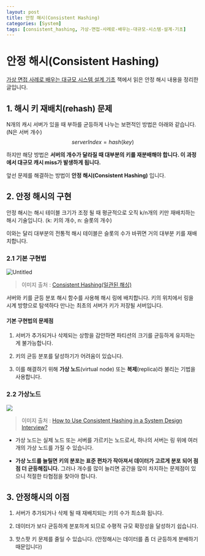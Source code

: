 ```yaml
---
layout: post
title: 안정 해시(Consistent Hashing)
categories: [System]
tags: [consistent_hashing, 가상-면접-사례로-배우는-대규모-시스템-설계-기초]     # TAG names should always be lowercase
---
```



# 안정 해시(Consistent Hashing)

[가상 면접 사례로 배우는 대규모 시스템 설계 기초](https://product.kyobobook.co.kr/detail/S000001033116)  책에서 읽은 안정 해시 내용을 정리한 글입니다.


## 1. 해시 키 재배치(rehash) 문제

N개의 캐시 서버가 있을 때 부하를 균등하게 나누는 보편적인 방법은 아래와 같습니다. (N은 서버 개수)
$$
serverIndex = hash(key) % N
$$


하지만 해당 방법은 **서버의 개수가 달라질 때 대부분의 키를 재분배해야 합니다. 이 과정에서 대규모 캐시 miss가 발생하게 됩니다.**

앞선 문제를 해결하는 방법이 **안정 해시(Consistent Hashing)** 입니다.

## 2. 안정 해시의 구현

안정 해시는 해시 테이블 크기가 조정 될 때 평균적으로 오직 k/n개의 키만 재배치하는 해시 기술입니다.
(k: 키의 개수, n: 슬롯의 개수)

이와는 달리 대부분의 전통적 해시 테이블은 슬롯의 수가 바뀌면 거의 대부분 키를 재배치합니다.

### 2.1 기본 구현법
![Untitled](https://i.ibb.co/xsKWpdr/Untitled.png)
> 이미지 출처 :  [Consistent Hashing(일관된 해싱)](https://uiandwe.tistory.com/1325)

서버와 키를 균등 분포 해시 함수를 사용해 해시 링에 배치합니다. 
키의 위치에서 링을 시계 방향으로 탐색하다 만나는 최초의 서버가 키가 저장될 서버입니다.
    
#### 기본 구현법의 문제점
    
  1. 서버가 추가되거나 삭제되는 상항을 감안하면 파티션의 크기를 균등하게 유지하는게 불가능합니다.
  
   2. 키의 균등 분포를 달성하기가 어려움이 있습니다.
   
   3. 이를 해결하기 위해 **가상 노드**(virtual node) 또는 **복제**(replica)라 불리는 기법을 사용합니다.


### 2.2 가상노드
![](https://miro.medium.com/max/926/1*3sNlBRN-yTOWMdzDCjrQ4Q.png)

> 이미지 출처 :  [How to Use Consistent Hashing in a System Design Interview?](https://medium.com/interviewnoodle/how-to-use-consistent-hashing-in-a-system-design-interview-b738be3a1ae3)
- 가상 노드는 실제 노드 또는 서버를 가르키는 노드로서, 하나의 서버는 링 위에 여러개의 가상 노드를 가질 수 있습니다.

- **가상 노드를 늘릴면 키의 분포는 표준 편차가 작아져서 데이터가 고르게 분포 되어 점점 더 균등해집니다.** 그러나 개수를 많이 늘리면 공간을 많이 차지하는 문제점이 있으니 적절한 타협점을 찾아야 합니다.


## 3. 안정해시의 이점
1. 서버가 추가되거나 삭제 될 때 재배치되는 키의 수가 최소화 됩니다.

2. 데이터가 보다 균등하게 분포하게 되므로 수평적 규모 확장성을 달성하기 쉽습니다.

3. 핫스팟 키 문제를 줄일 수 있습니다. (안정해시는 데이터를 좀 더 균등하게 분배하기 때문입니다)